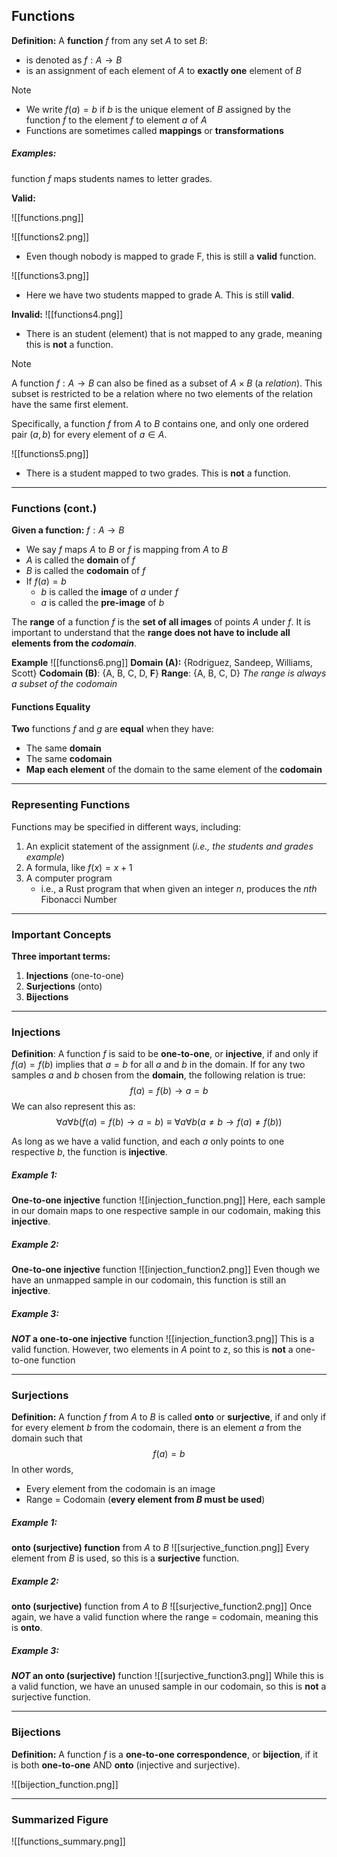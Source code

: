 ## Functions

**Definition:** A **function** $f$ from any set $A$ to set $B$:
- is denoted as $f:A\to B$
- is an assignment of each element of $A$ to **exactly one** element of $B$

> [!Note]
> - We write $f(a)=b$ if $b$ is the unique element of $B$ assigned by the function $f$ to the element $f$ to  element $a$ of $A$
> - Functions are sometimes called **mappings** or **transformations**

##### Examples: 
function $f$ maps students names to letter grades.

**Valid:**

![[functions.png]] 

![[functions2.png]]
- Even though nobody is mapped to grade F, this is still a **valid** function.

![[functions3.png]]
- Here we have two students mapped to grade A. This is still **valid**.

**Invalid:**
![[functions4.png]]
- There is an student (element) that is not mapped to any grade, meaning this is **not** a function.

> [!Note]
> A function $f:A \to B$ can also be fined as a subset of $A \times B$ (a *relation*). This subset is restricted to be a relation where no two elements of the relation have the same first element.

Specifically, a function $f$ from $A$ to $B$ contains one, and only one ordered pair $(a, b)$ for every element of $a \in A$.

![[functions5.png]]
- There is a student mapped to two grades. This is **not** a function.

- - - 

### Functions (cont.)
**Given a function:** $f: A \to B$

- We say $f$ maps $A$ to $B$ or $f$ is mapping from $A$ to $B$
- $A$ is called the **domain** of $f$
- $B$ is called the **codomain** of $f$
- If $f(a) = b$
	- $b$ is called the **image** of $a$ under $f$
	- $a$ is called the **pre-image** of $b$

The **range** of a function $f$ is the **set of all images** of points $A$ under $f$. It is important to understand that the **range does not have to include all elements from the *codomain***.

**Example**
![[functions6.png]]
**Domain (A):** {Rodriguez, Sandeep, Williams, Scott}
**Codomain (B)**: {A, B, C, D, **F**}
**Range**: {A, B, C, D} *The range is always a subset of the codomain*

#### Functions Equality

**Two** functions $f$ and $g$ are **equal** when they have:
- The same **domain**
- The same **codomain**
- **Map each element** of the domain to the same element of the **codomain**

- - -

### Representing Functions
Functions may be specified in different ways, including:
1. An explicit statement of the assignment  (*i.e., the students and grades example*)
2. A formula, like $f(x) = x + 1$
3. A computer program 
	- i.e., a Rust program that when given an integer $n$, produces the $nth$ Fibonacci Number

- - -

### Important Concepts
**Three important terms:**
1. **Injections** (one-to-one)
2. **Surjections** (onto)
3. **Bijections**

- - -

### Injections
**Definition**: A function $f$ is said to be **one-to-one**, or **injective**, if and only if $f(a)=f(b)$ implies that $a=b$ for all $a$ and $b$ in the domain. If for any two samples $a$ and $b$ chosen from the **domain**, the following relation is true:
$$f(a) = f(b) \to a = b$$
We can also represent this as:
$$\forall a \forall b (f(a) = f(b) \to a =b) \equiv \forall a \forall b (a \neq b \to f(a) \neq f(b))$$

As long as we have a valid function, and each $a$ only points to one respective $b$, the function is **injective**.
##### Example 1:
**One-to-one injective** function
![[injection_function.png]]
Here, each sample in our domain maps to one respective sample in our codomain, making this **injective**.
##### Example 2:
**One-to-one injective** function
![[injection_function2.png]]
Even though we have an unmapped sample in our codomain, this function is still an **injective**.

##### Example 3:
***NOT* a one-to-one injective** function
![[injection_function3.png]]
This is a valid function. However, two elements in $A$ point to z, so this is **not** a one-to-one function

- - -

### Surjections
**Definition:** A function $f$ from $A$ to $B$ is called **onto** or **surjective**, if and only if for every element $b$ from the codomain, there is an element $a$ from the domain such that
$$f(a) = b$$
In other words,
- Every element from the codomain is an image
- Range = Codomain (**every element from $B$ must be used**)

##### Example 1:
**onto (surjective) function** from $A$ to $B$
![[surjective_function.png]]
Every element from $B$ is used, so this is a **surjective** function.

##### Example 2:
**onto (surjective)** function from $A$ to $B$
![[surjective_function2.png]]
Once again, we have a valid function where the range = codomain, meaning this is **onto**.

##### Example 3:
***NOT* an onto (surjective)** function
![[surjective_function3.png]]
While this is a valid function, we have an unused sample in our codomain, so this is **not** a surjective function.

- - -

### Bijections
**Definition:** A function $f$ is a **one-to-one correspondence**, or **bijection**, if it is both **one-to-one** AND **onto** (injective and surjective).

![[bijection_function.png]]

- - -

### Summarized Figure
![[functions_summary.png]]
